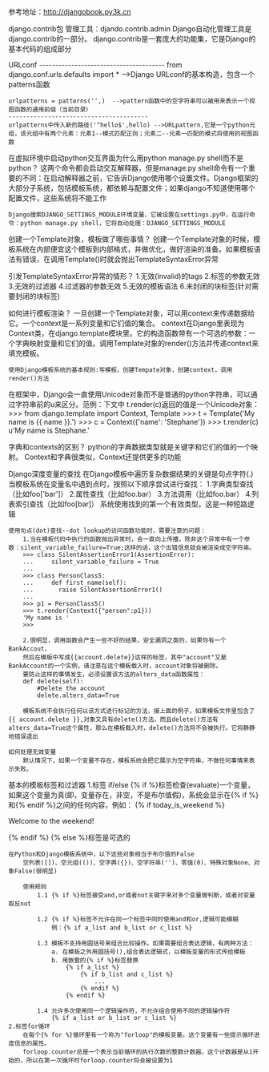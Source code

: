 参考地址：http://djangobook.py3k.cn

django.contrib包
    管理工具：djando.contrib.admin
    Django自动化管理工具是django.contrib的一部分。
    django.contrib是一套庞大的功能集，它是Django的基本代码的组成部分    


URLconf
    ---------------------------------------
    from django.conf.urls.defaults import * -->Django URLconf的基本构造，包含一个patterns函数

    urlpatterns = patterns('',)  -->pattern函数中的空字符串可以被用来表示一个视图函数的通用前缀（当前目录）
    ---------------------------------------
    urlpatterns中传入新的路径('^hello$',hello) -->URLpattern,它是一个python元组，该元组中有两个元素：元素1--模式匹配正则；元素二--元素一匹配的模式将使用的视图函数
    
在虚拟环境中启动python交互界面为什么用python manage.py shell而不是python？
    这两个命令都会启动交互解释器，但是manage.py shell命令有一个重要的不同：在启动解释器之前，它告诉Django使用哪个设置文件。Django框架的大部分子系统，包括模板系统，都依赖与配置文件；如果django不知道使用哪个配置文件，这些系统将不能工作

    Django搜索DJANGO_SETTINGS_MODULE环境变量，它被设置在settings.py中，在运行命令：python manage.py shell，它将自动处理：DJANGO_SETTINGS_MODULE

创建一个Template对象，模板做了哪些事情？
    创建一个Template对象的时候，模板系统在内部便宜这个模板到内部格式，并做优化，做好渲染的准备。如果模板语法有错误，在调用Template()时就会抛出TemplateSyntaxError异常

引发TemplateSyntaxError异常的情形？
    1.无效(Invalid)的tags
    2.标签的参数无效
    3.无效的过滤器
    4.过滤器的参数无效
    5.无效的模板语法
    6.未封闭的块标签(针对需要封闭的块标签)

如何进行模板渲染？
    一旦创建一个Template对象，可以用context来传递数据给它。一个context是一系列变量和它们值的集合。
    context在Django里表现为Context类，在django.template模块里。它的构造函数带有一个可选的参数：一个字典映射变量和它们的值。调用Template对象的render()方法并传递context来填充模板。

    使用Django模板系统的基本规则:写模板，创建Tempate对象，创建context，调用render()方法

在框架中，Django会一直使用Unicode对象而不是普通的python字符串，可以通过字符串前的u来区分。范例：下文中 t.render(c)返回的值是一个Unicode对象：
    >>> from django.template import Context, Template
    >>> t = Template('My name is {{ name }}.')
    >>> c = Context({'name': 'Stephane'})
    >>> t.render(c)
    u'My name is Stephane.'

字典和contexts的区别？
    python的字典数据类型就是关键字和它们的值的一个映射。
    Context和字典很类似，Context还提供更多的功能

Django深度变量的查找
    在Django模板中遍历复杂数据结果的关键是句点字符(.)
    当模板系统在变量名中遇到点时，按照以下顺序尝试进行查找：
        1.字典类型查找（比如foo['bar']）
        2.属性查找（比如foo.bar）
        3.方法调用（比如foo.bar）
        4.列表索引查找（比如foo[bar]）
    系统使用找到的第一个有效类型。这是一种短路逻辑

    使用句点(dot)查找--dot lookup的访问函数功能时，需要注意的问题：
        1.当在模板代码中执行的函数抛出异常时，会一直向上传播，除非这个异常中有一个参数：silent_variable_failure=True;这样的话，这个出错信息就会被渲染成空字符串。
        >>> class SilentAssertionError1(AssertionError):
        ...     silent_variable_failure = True
        ... 
        >>> class PersonClass5:
        ...     def first_name(self):
        ...       raise SilentAssertionError1()
        ... 
        >>> p1 = PersonClass5()
        >>> t.render(Context({"person":p1}))
        'My name is '
        >>> 

        2.很明显，调用函数会产生一些不好的结果，安全漏洞之类的，如果你有一个BankAccout，
        然后在模板中写成{{account.delete}}这样的标签，其中"account"又是BankAccount的一个实例，请注意在这个模板载入时，account对象将被删除。
        要防止这样的事情发生，必须设置该方法的alters_data函数属性：
        def delete(self):
            #Delete the account
            delete.alters_data=True

        模板系统不会执行任何以该方式进行标记的方法，接上面的例子，如果模板文件里包含了{{ account.delete }},对象又具有delete()方法，而且delete()方法有alters_data=True这个属性，那么在模板载入时，delete()方法将不会被执行。它将静静地错误退出
    
    如何处理无效变量
        默认情况下，如果一个变量不存在，模板系统会把它展示为空字符串，不做任何事情来表示失败。

基本的模板标签和过滤器
    1.标签 if/else
        {% if %}标签检查(evaluate)一个变量，如果这个变量为真(即，变量存在，非空，不是布尔值假)，系统会显示在{% if %}和{% endif %}之间的任何内容，例如：
        {% if today_is_weekend %}
            <p>Welcome to the weekend!</p>
        {% endif %}
        {% else %}标签是可选的

    在Python和Django模板系统中，以下这些对象相当于布尔值的False
        空列表([])、空元组(())、空字典({})、空字符串('')、零值(0)、特殊对象None、对象False(很明显)
    
        使用规则
            1.1 {% if %}标签接受and,or或者not关键字来对多个变量做判断，或者对变量取反not

            1.2 {% if %}标签不允许在同一个标签中同时使用and和or,逻辑可能模糊
                例：{% if a_list and b_list or c_list %}

            1.3 模板不支持用圆括号来组合比较操作。如果需要组合表达逻辑，有两种方法：
                a. 在模板之外用圆括号(),组合表达逻辑式，以模板变量的形式传给模板
                b. 用嵌套的{% if %}标签替换
                    {% if a_list %}
                        {% if b_list and c_list %}
                            ...
                        {% endif %}
                    {% endif %}

            1.4 允许多次使用同一个逻辑操作符，不允许组合使用不同的逻辑操作符
                {% if a_list or b_list or c_list %}
    2.标签for循环
        在每个{% for %}循环里有一个称为"forloop"的模板变量。这个变量有一些提示循环进度信息的属性。
        forloop.counter总是一个表示当前循环的执行次数的整数计数器。这个计数器是从1开始的，所以在第一次循环时forloop.counter将会被设置为1












